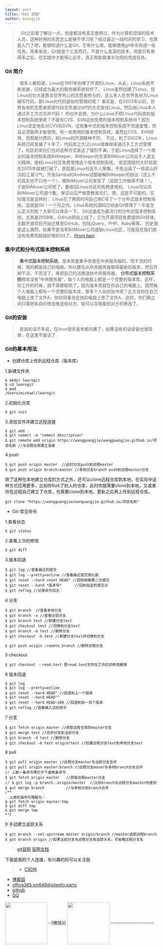 ```yaml
---
layout: post
title: "Git 总结"
author: Guangjie
---
```


> &nbsp;&nbsp;&nbsp;Git之前曾了解过一点，但是都没有真正使用过，作为计算机领域的技术人员，这种好用的东西怎么能够不学习呢？经过最近一段时间的学习，也算是入门了吧，能够知道什么是Git，它有什么用，能够使用git命令完成一些任务。简单来说，Git就是个工具而已，不是什么高深的技术，但是只有用得多之后，在实践中才能得心应手，真正帮助我事半功倍的完成任务。

### Git 简介

> &nbsp;&nbsp;很多人都知道，Linus在1991年创建了开源的Linux，从此，Linux系统不断发展，已经成为最大的服务器系统软件了。
Linus虽然创建了Linux，但Linux的壮大是靠全世界热心的志愿者参与的，这么多人在世界各地为Linux编写代码，那Linux的代码是如何管理的呢？
事实是，在2002年以前，世界各地的志愿者把源代码文件通过diff的方式发给Linus，然后由Linus本人通过手工方式合并代码！
你也许会想，为什么Linus不把Linux代码放到版本控制系统里呢？不是有CVS、SVN这些免费的版本控制系统吗？因为Linus坚定地反对CVS和SVN，这些集中式的版本控制系统不但速度慢，而且必须联网才能使用。有一些商用的版本控制系统，虽然比CVS、SVN好用，但那是付费的，和Linux的开源精神不符。
不过，到了2002年，Linux系统已经发展了十年了，代码库之大让Linus很难继续通过手工方式管理了，社区的弟兄们也对这种方式表达了强烈不满，于是Linus选择了一个商业的版本控制系统BitKeeper，BitKeeper的东家BitMover公司出于人道主义精神，授权Linux社区免费使用这个版本控制系统。
安定团结的大好局面在2005年就被打破了，原因是Linux社区牛人聚集，不免沾染了一些梁山好汉的江湖习气。开发Samba的Andrew试图破解BitKeeper的协议（这么干的其实也不只他一个），被BitMover公司发现了（监控工作做得不错！），于是BitMover公司怒了，要收回Linux社区的免费使用权。
Linus可以向BitMover公司道个歉，保证以后严格管教弟兄们，嗯，这是不可能的。实际情况是这样的：
Linus花了两周时间自己用C写了一个分布式版本控制系统，这就是Git！一个月之内，Linux系统的源码已经由Git管理了！牛是怎么定义的呢？大家可以体会一下。
Git迅速成为最流行的分布式版本控制系统，尤其是2008年，GitHub网站上线了，它为开源项目免费提供Git存储，无数开源项目开始迁移至GitHub，包括jQuery，PHP，Ruby等等。
历史就是这么偶然，如果不是当年BitMover公司威胁Linux社区，可能现在我们就没有免费而超级好用的Git了。[(from liao)](https://www.liaoxuefeng.com/wiki/0013739516305929606dd18361248578c67b8067c8c017b000/00137402760310626208b4f695940a49e5348b689d095fc000)

### 集中式和分布式版本控制系统
> &nbsp;&nbsp;**集中式版本控制系统**，版本库是集中存放在中央服务器的，而干活的时候，用的都是自己的电脑，所以要先从中央服务器取得最新的版本，然后开始干活，干完活了，再把自己的活推送给中央服务器。
>**分布式版本控制系统**根本没有“中央服务器”，每个人的电脑上都是一个完整的版本库，这样，你工作的时候，就不需要联网了，因为版本库就在你自己的电脑上。既然每个人电脑上都有一个完整的版本库，那多个人如何协作呢？比方说你在自己电脑上改了文件A，你的同事也在他的电脑上改了文件A，这时，你们俩之间只需把各自的修改推送给对方，就可以互相看到对方的修改了。

### Git的安装
> &nbsp;&nbsp;安装的话不多说，在linux很多版本都内置了，如果没有的话安装也很简单，在这里不废话了.

### Git的基本用法
- 创建仓库上传到远程仓库（版本库）
 
1.新建文件夹

``` 
$ mkdir learngit
$ cd learngit
$ pwd
/Users/michael/learngit
``` 

2.初始化仓库

```
$ git init
```

3.添加文件并建立远程连接

```
$ git add .
$ git commit -m "commit description"
$ git remote add origin https://wangguangjie/wangguangjie.github.io/项目名称 //与远程仓库建立连接
```

4.push

```
$ git push origin master  //此时分支push到远程master
$ gut push origin branch:master //本地分支branch push到远程master分支
```


除了这种在本地建立仓库的方式之外，还可以clone远程仓库到本地，在实际中这种方式应用更多，比如你fork了别人的仓库，此时你就需要clone到本地，又或者你在远程自己建立了仓库，也需要clone到本地，更新之后再上传到远程仓库。
```
git clone "https://wangguangjie/wanguangjie.github.io/项目名称"
```

- Git-常见命令

1.查看状态
```
$ git status
```
2.查看上次的修改
```
$ git diff
```
3.版本回退
```
$ git log //查看最近的提交
$ git log --pretty=online //查看最近提交简化版
$ git reset --hard reset HEAD^ //回到倒数第二次提交
$ git reset --hard *版本号*      //回到指定的提交点
$ git reflog //记录命令日志
```

4.分支
```
$ git branch  //查看本地分支
$ git branch -a //查看全部分支
$ git branch test //新建分支test
$ git checkout test //切换到分支test
$ gut branch -d test //删除分支
$ git checkout -b test //新建分支test并切换到分支

$ git push origin :reomte_branch //删除远程分支
```

5 checkout
```
$ git checkout --read.text 把read.text文件在工作区的修改撤销
```

6 版本回退
```
$ git log
$ git log --pretty=online
$ git reset --hard HEAD^ //回退到上一个版本
$ git reset --hard HEAD^^
$ git reset --hard HEAD~100 //回退到前一百个版本
$ git reflog //查看输入过的命令
```

7 分支
```
$ git fetch origin master //获取远程仓库的master分支
$ git merge test //合并分支到当前分支
$ git branch -d test //删除分支
$ git checkout -b test origin/test //创建远程分支test到本地分支test

```

8 pull
```
$ git pull origin master //远程分支master与当前分支合并
$ git pull origin master:branch //远程分支maser与本地branch分支合并
// 上面一条命令等价于下面两条命令
$ git fetch origin master   //获取远程master分支
// $ git log -p branch..origin/master  //比较branch与远程分支master的差别
$ gut merge branch          //与本地分支branch合并
/**
  上面的操作可理解为：
$ git fetch origin master:tmp
$ git diff tmp 
$ git merge tmp
**/
```

9 手动建立追踪关系
```
$ git branch --set-upstream master origin/branch //master追踪远程branch
$ gut branch origin //如果当前分支与远程分支有追踪关系，可省略远程分支名
```

>[git官网](https://git-scm.com/) [官网文档](https://services.github.com/on-demand/downloads/github-git-cheat-sheet.pdf)


下面是我的个人连接，有兴趣的的可以关注我
> - [CSDN](http://blog.csdn.net/wgj13718925364)
 - [博客园](http://www.cnblogs.com/wangguangjie/)
 - [office365:xm649@silently.party](https://www.office.com/1/?auth=2&home=1&from=ShellLogo)
 - [github](https://github.com/wangguangjie)
 - [QQ]()
 <img src="http://ovy9gem9a.bkt.clouddn.com/HIT/QQ.png" class="qq-picture" width="138" align="center">
 - [微信]()
  <img src="http://ovy9gem9a.bkt.clouddn.com/HIT/weixin.png" class="weixin-picture" width="138" align="center">
----------------------







